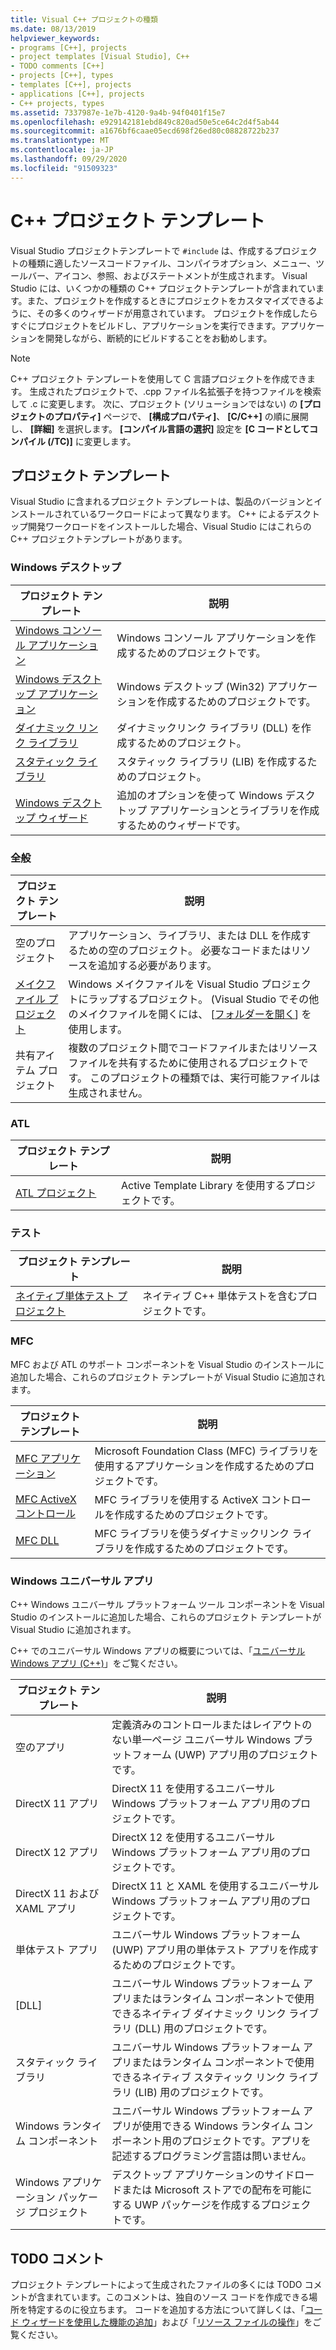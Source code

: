 ```yaml
---
title: Visual C++ プロジェクトの種類
ms.date: 08/13/2019
helpviewer_keywords:
- programs [C++], projects
- project templates [Visual Studio], C++
- TODO comments [C++]
- projects [C++], types
- templates [C++], projects
- applications [C++], projects
- C++ projects, types
ms.assetid: 7337987e-1e7b-4120-9a4b-94f0401f15e7
ms.openlocfilehash: e929142181ebd849c820ad50e5ce64c2d4f5ab44
ms.sourcegitcommit: a1676bf6caae05ecd698f26ed80c08828722b237
ms.translationtype: MT
ms.contentlocale: ja-JP
ms.lasthandoff: 09/29/2020
ms.locfileid: "91509323"
---
```

# <a name="c-project-templates"></a>C++ プロジェクト テンプレート

Visual Studio プロジェクトテンプレートで `#include` は、作成するプロジェクトの種類に適したソースコードファイル、コンパイラオプション、メニュー、ツールバー、アイコン、参照、およびステートメントが生成されます。 Visual Studio には、いくつかの種類の C++ プロジェクトテンプレートが含まれています。また、プロジェクトを作成するときにプロジェクトをカスタマイズできるように、その多くのウィザードが用意されています。 プロジェクトを作成したらすぐにプロジェクトをビルドし、アプリケーションを実行できます。アプリケーションを開発しながら、断続的にビルドすることをお勧めします。

> [!NOTE]
> C++ プロジェクト テンプレートを使用して C 言語プロジェクトを作成できます。 生成されたプロジェクトで、.cpp ファイル名拡張子を持つファイルを検索して .c に変更します。 次に、プロジェクト (ソリューションではない) の **[プロジェクトのプロパティ]** ページで、 **[構成プロパティ]**、 **[C/C++]** の順に展開し、 **[詳細]** を選択します。 **[コンパイル言語の選択]** 設定を **[C コードとしてコンパイル (/TC)]** に変更します。

## <a name="project-templates"></a>プロジェクト テンプレート

Visual Studio に含まれるプロジェクト テンプレートは、製品のバージョンとインストールされているワークロードによって異なります。 C++ によるデスクトップ開発ワークロードをインストールした場合、Visual Studio にはこれらの C++ プロジェクトテンプレートがあります。

### <a name="windows-desktop"></a>Windows デスクトップ

|プロジェクト テンプレート|説明|
|----------------------|-----------------------------|
|[Windows コンソール アプリケーション](../../windows/overview-of-windows-programming-in-cpp.md)|Windows コンソール アプリケーションを作成するためのプロジェクトです。|
|[Windows デスクトップ アプリケーション](../../windows/walkthrough-creating-windows-desktop-applications-cpp.md)|Windows デスクトップ (Win32) アプリケーションを作成するためのプロジェクトです。|
|[ダイナミック リンク ライブラリ](../walkthrough-creating-and-using-a-dynamic-link-library-cpp.md)|ダイナミックリンク ライブラリ (DLL) を作成するためのプロジェクト。|
|[スタティック ライブラリ](../walkthrough-creating-and-using-a-static-library-cpp.md)|スタティック ライブラリ (LIB) を作成するためのプロジェクト。|
|[Windows デスクトップ ウィザード](../../windows/windows-desktop-wizard.md)|追加のオプションを使って Windows デスクトップ アプリケーションとライブラリを作成するためのウィザードです。|

### <a name="general"></a>全般

|プロジェクト テンプレート|説明|
|----------------------|-----------------------------|
|空のプロジェクト|アプリケーション、ライブラリ、または DLL を作成するための空のプロジェクト。 必要なコードまたはリソースを追加する必要があります。|
|[メイクファイル プロジェクト](creating-a-makefile-project.md)|Windows メイクファイルを Visual Studio プロジェクトにラップするプロジェクト。 (Visual Studio でその他のメイクファイルを開くには、 [[フォルダーを開く](../open-folder-projects-cpp.md)] を使用します。|
|共有アイテム プロジェクト|複数のプロジェクト間でコードファイルまたはリソースファイルを共有するために使用されるプロジェクトです。 このプロジェクトの種類では、実行可能ファイルは生成されません。|

### <a name="atl"></a>ATL

|プロジェクト テンプレート|説明|
|----------------------|-----------------------------|
|[ATL プロジェクト](../../atl/reference/creating-an-atl-project.md)|Active Template Library を使用するプロジェクトです。|

### <a name="test"></a>テスト

|プロジェクト テンプレート|説明|
|----------------------|-----------------------------|
|[ネイティブ単体テスト プロジェクト](/visualstudio/test/writing-unit-tests-for-c-cpp-with-the-microsoft-unit-testing-framework-for-cpp)|ネイティブ C++ 単体テストを含むプロジェクトです。|

### <a name="mfc"></a>MFC

MFC および ATL のサポート コンポーネントを Visual Studio のインストールに追加した場合、これらのプロジェクト テンプレートが Visual Studio に追加されます。

|プロジェクト テンプレート|説明|
|----------------------|-----------------------------|
|[MFC アプリケーション](../../mfc/reference/creating-an-mfc-application.md)|Microsoft Foundation Class (MFC) ライブラリを使用するアプリケーションを作成するためのプロジェクトです。|
|[MFC ActiveX コントロール](../../mfc/reference/creating-an-mfc-activex-control.md)|MFC ライブラリを使用する ActiveX コントロールを作成するためのプロジェクトです。|
|[MFC DLL](../../mfc/reference/creating-an-mfc-dll-project.md)|MFC ライブラリを使うダイナミックリンク ライブラリを作成するためのプロジェクトです。|

### <a name="windows-universal-apps"></a>Windows ユニバーサル アプリ

C++ Windows ユニバーサル プラットフォーム ツール コンポーネントを Visual Studio のインストールに追加した場合、これらのプロジェクト テンプレートが Visual Studio に追加されます。

C++ でのユニバーサル Windows アプリの概要については、「[ユニバーサル Windows アプリ (C++)](../../cppcx/universal-windows-apps-cpp.md)」をご覧ください。

|プロジェクト テンプレート|説明|
|----------------------|-----------------------------|
|空のアプリ|定義済みのコントロールまたはレイアウトのない単一ページ ユニバーサル Windows プラットフォーム (UWP) アプリ用のプロジェクトです。|
|DirectX 11 アプリ|DirectX 11 を使用するユニバーサル Windows プラットフォーム アプリ用のプロジェクトです。|
|DirectX 12 アプリ|DirectX 12 を使用するユニバーサル Windows プラットフォーム アプリ用のプロジェクトです。|
|DirectX 11 および XAML アプリ|DirectX 11 と XAML を使用するユニバーサル Windows プラットフォーム アプリ用のプロジェクトです。|
|単体テスト アプリ|ユニバーサル Windows プラットフォーム (UWP) アプリ用の単体テスト アプリを作成するためのプロジェクトです。|
|[DLL]|ユニバーサル Windows プラットフォーム アプリまたはランタイム コンポーネントで使用できるネイティブ ダイナミック リンク ライブラリ (DLL) 用のプロジェクトです。|
|スタティック ライブラリ|ユニバーサル Windows プラットフォーム アプリまたはランタイム コンポーネントで使用できるネイティブ スタティック リンク ライブラリ (LIB) 用のプロジェクトです。|
|Windows ランタイム コンポーネント|ユニバーサル Windows プラットフォーム アプリが使用できる Windows ランタイム コンポーネント用のプロジェクトです。アプリを記述するプログラミング言語は問いません。|
|Windows アプリケーション パッケージ プロジェクト|デスクトップ アプリケーションのサイドロードまたは Microsoft ストアでの配布を可能にする UWP パッケージを作成するプロジェクトです。|

## <a name="todo-comments"></a>TODO コメント

プロジェクト テンプレートによって生成されたファイルの多くには TODO コメントが含まれています。このコメントは、独自のソース コードを作成できる場所を特定するのに役立ちます。 コードを追加する方法について詳しくは、「[コード ウィザードを使用した機能の追加](../../ide/adding-functionality-with-code-wizards-cpp.md)」および「[リソース ファイルの操作](../../windows/working-with-resource-files.md)」をご覧ください。
